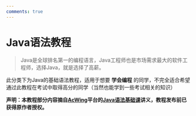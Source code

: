 ```yaml
---
comments: true
---
```


# Java语法教程

> Java是全球排名第一的编程语言，Java工程师也是市场需求最大的软件工程师，选择Java，就是选择了高薪。

此分类下为Java的基础语法教程，适用于想要 **学会编程** 的同学，不完全适合希望通过此教程在考试中取得高分的同学（当然也能学到一些考试相关的知识）

**声明：本教程部分内容摘自[AcWing](https://www.acwing.com/)平台的[Java语法基础课](https://www.acwing.com/activity/content/2230/)讲义，教程发布前已获得原作者授权。**